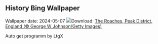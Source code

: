 ## History Bing Wallpaper
Wallpaper date: 2024-05-07
![](https://www.bing.com/th?id=OHR.TheRoachesPeakDistrict_EN-US9733115206_UHD.jpg&w=1000)Download: [The Roaches, Peak District, England (© George W Johnson/Getty Images)](https://www.bing.com/th?id=OHR.TheRoachesPeakDistrict_EN-US9733115206_UHD.jpg)

Auto get programm by LtgX
